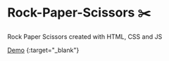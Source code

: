 # Rock-Paper-Scissors  ✂️
Rock Paper Scissors created with HTML, CSS and JS

[Demo](https://joaquinkorol.github.io/Rock-Paper-Scissors/) {:target="_blank"}
